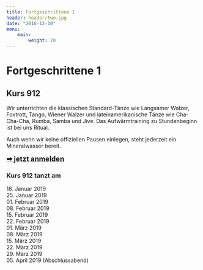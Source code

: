 ```yaml
---
title: Fortgeschrittene 1
header: header/two.jpg
date: "2016-12-10"
menu:
    main:
        weight: 20
---
```


# Fortgeschrittene 1
## Kurs 912

Wir unterrichten die klassischen Standard-Tänze wie Langsamer Walzer, Foxtrott, Tango, Wiener Walzer und lateinamerikanische Tänze wie Cha-Cha-Cha, Rumba, Samba und Jive. Das Aufwärmtraining zu Stundenbeginn ist bei uns Ritual.  

Auch wenn wir keine offiziellen Pausen einlegen, steht jederzeit ein Mineralwasser bereit.  

<span style="font-size: 1.3em;">**[➡ jetzt anmelden](kontakt)**</span>

### Kurs 912 tanzt am

18\. Januar 2019  
25\. Januar 2019  
01\. Februar 2019  
08\. Februar 2019  
15\. Februar 2019  
22\. Februar 2019  
01\. März 2019  
08\. März 2019  
15\. März 2019  
22\. März 2019  
29\. März 2019  
05\. April 2019 (Abschlussabend)  
